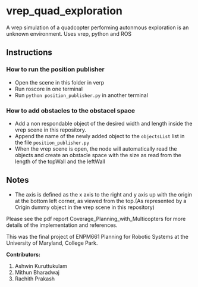 # vrep_quad_exploration
A vrep simulation of a quadcopter performing autonmous exploration is an unknown environment. Uses vrep, python and ROS

## Instructions
### How to run the position publisher
* Open the scene in this folder in verp
* Run roscore in one terminal
* Run `python position_publisher.py` in another terminal
### How to add obstacles to the obstacel space
* Add a non respondable object of the desired width and length inside the vrep scene in this repository.
* Append the name of the newly added object to the `objectsList` list in the file `position_publisher.py`
* When the vrep scene is open, the node will automatically read the objects and create an obstacle space with the size as read from the length of the topWall and the leftWall

## Notes
* The axis is defined as the x axis to the right and y axis up with the origin at the bottom left corner, as viewed from the top.(As represented by a Origin dummy object in the vrep scene in this repository)

Please see the pdf report Coverage_Planning_with_Multicopters for more details of the implementation and references.

This was the final project of ENPM661 Planning for Robotic Systems at the University of Maryland, College Park. 

**Contributors:**
1. Ashwin Kuruttukulam
2. Mithun Bharadwaj
3. Rachith Prakash
